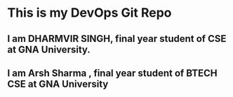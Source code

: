 # This is my DevOps Git Repo
## I am DHARMVIR SINGH, final year student of CSE at GNA University.
## I am Arsh Sharma , final year student of BTECH CSE at GNA University
